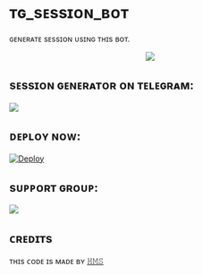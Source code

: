# ᴛɢ_sᴇssɪᴏɴ_ʙᴏᴛ
ɢᴇɴᴇʀᴀᴛᴇ sᴇssɪᴏɴ ᴜsɪɴɢ ᴛʜɪs ʙᴏᴛ.

<p align="center">
  <img src="https://telegra.ph/file/5c35de30d5312ee97943b.jpg">
</p>

## sᴇssɪᴏɴ ɢᴇɴᴇʀᴀᴛᴏʀ ᴏɴ ᴛᴇʟᴇɢʀᴀᴍ:
<a href="https://t.me/Tg_session_bot"><img src="https://img.shields.io/badge/Telegram-Bot-blue.svg?logo=telegram"></a>

## ᴅᴇᴘʟᴏʏ ɴᴏᴡ:
[![Deploy](https://www.herokucdn.com/deploy/button.svg)](https://heroku.com/deploy?template=https://github.com/Cutehms/Session_tg)

## sᴜᴘᴘᴏʀᴛ ɢʀᴏᴜᴘ:
<a href="https://t.me/hms_01"><img src="https://img.shields.io/badge/Telegram-Join%20Telegram%20Group-blue.svg?logo=telegram"></a>

## ᴄʀᴇᴅɪᴛs
ᴛʜɪs ᴄᴏᴅᴇ ɪs ᴍᴀᴅᴇ ʙʏ [𝙷𝙼𝚂](https://t.me/botatiiii)


